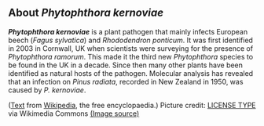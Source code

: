 About *Phytophthora kernoviae* 
------------------------------



***Phytophthora kernoviae*** is a plant pathogen that mainly infects
European beech (*Fagus sylvatica*) and *Rhododendron ponticum*. It was
first identified in 2003 in Cornwall, UK when scientists were surveying
for the presence of *Phytophthora ramorum*. This made it the third new
*Phytophthora* species to be found in the UK in a decade. Since then
many other plants have been identified as natural hosts of the pathogen.
Molecular analysis has revealed that an infection on *Pinus radiata*,
recorded in New Zealand in 1950, was caused by *P. kernoviae*.

([Text](http://en.wikipedia.org/wiki/Phytophthora_kernoviae) from
[Wikipedia](http://en.wikipedia.org/), the free encyclopaedia.)
Picture credit: [LICENSE TYPE]() via Wikimedia Commons [(Image source)](https://en.wikipedia.org/wiki/Phytophthora_kernoviae#/media/File:Phytophthora_kernoviae_-_Beech_tree_infection_cropped.jpg)
